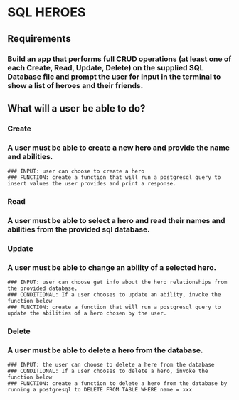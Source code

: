 # SQL HEROES

## Requirements
### Build an app that performs full CRUD operations (at least one of each Create, Read, Update, Delete) on the supplied SQL Database file and prompt the user for input in the terminal to show a list of heroes and their friends.

## What will a user be able to do?

### Create

### A user must be able to create a new hero and provide the name and abilities.
    ### INPUT: user can choose to create a hero
    ### FUNCTION: create a function that will run a postgresql query to insert values the user provides and print a response.


### Read

### A user must be able to select a hero and read their names and abilities from the provided sql database.
    
### Update

### A user must be able to change an ability of a selected hero.
    ### INPUT: user can choose get info about the hero relationships from the provided database.
    ### CONDITIONAL: If a user chooses to update an ability, invoke the function below
    ### FUNCTION: create a function that will run a postgresql query to update the abilities of a hero chosen by the user.


### Delete

### A user must be able to delete a hero from the database.
    ### INPUT: the user can choose to delete a here from the database
    ### CONDITIONAL: If a user chooses to delete a hero, invoke the function below
    ### FUNCTION: create a function to delete a hero from the database by running a postgresql to DELETE FROM TABLE WHERE name = xxx

    


